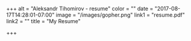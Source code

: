 +++
alt = "Aleksandr Tihomirov - resume"
color = ""
date = "2017-08-17T14:28:01-07:00"
image = "/images/gopher.png"
link1 = "resume.pdf"
link2 = ""
title = "My Resume"

+++
